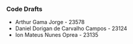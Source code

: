 ### Code Drafts


* Arthur Gama Jorge                   - 23578
* Daniel Dorigan de Carvalho Campos   - 23124
* Ion Mateus Nunes Oprea              - 23135
